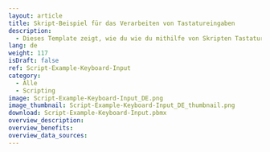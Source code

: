 ```yaml
---
layout: article
title: Skript-Beispiel für das Verarbeiten von Tastatureingaben
description: 
  - Dieses Template zeigt, wie du wie du mithilfe von Skripten Tastatureingaben verarbeiten kannst.
lang: de
weight: 117
isDraft: false
ref: Script-Example-Keyboard-Input
category:
  - Alle
  - Scripting
image: Script-Example-Keyboard-Input_DE.png
image_thumbnail: Script-Example-Keyboard-Input_DE_thumbnail.png
download: Script-Example-Keyboard-Input.pbmx
overview_description:
overview_benefits:
overview_data_sources:
---
```

